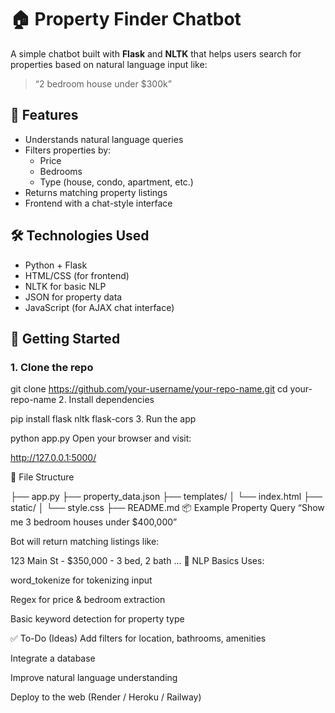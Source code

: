 # 🏠 Property Finder Chatbot

A simple chatbot built with **Flask** and **NLTK** that helps users search for properties based on natural language input like:

> “2 bedroom house under $300k”

## 💬 Features

- Understands natural language queries
- Filters properties by:
  - Price
  - Bedrooms
  - Type (house, condo, apartment, etc.)
- Returns matching property listings
- Frontend with a chat-style interface

## 🛠️ Technologies Used

- Python + Flask
- HTML/CSS (for frontend)
- NLTK for basic NLP
- JSON for property data
- JavaScript (for AJAX chat interface)

## 🚀 Getting Started

### 1. Clone the repo

git clone https://github.com/your-username/your-repo-name.git
cd your-repo-name
2. Install dependencies

pip install flask nltk flask-cors
3. Run the app

python app.py
Open your browser and visit:


http://127.0.0.1:5000/

📁 File Structure

├── app.py
├── property_data.json
├── templates/
│   └── index.html
├── static/
│   └── style.css
├── README.md
📦 Example Property Query
“Show me 3 bedroom houses under $400,000”

Bot will return matching listings like:


123 Main St - $350,000 - 3 bed, 2 bath
...
🧠 NLP Basics
Uses:

word_tokenize for tokenizing input

Regex for price & bedroom extraction

Basic keyword detection for property type

✅ To-Do (Ideas)
Add filters for location, bathrooms, amenities

Integrate a database

Improve natural language understanding

Deploy to the web (Render / Heroku / Railway)
